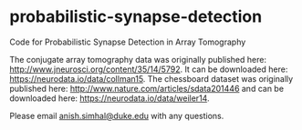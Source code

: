 # probabilistic-synapse-detection
Code for Probabilistic Synapse Detection in Array Tomography 

The conjugate array tomography data was originally published here: http://www.jneurosci.org/content/35/14/5792.  It can be downloaded here: https://neurodata.io/data/collman15.  The chessboard dataset was originally published here: http://www.nature.com/articles/sdata201446 and can be downloaded here: https://neurodata.io/data/weiler14. 


Please email anish.simhal@duke.edu with any questions. 

